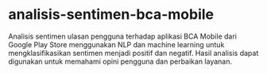 # analisis-sentimen-bca-mobile
Analisis sentimen ulasan pengguna terhadap aplikasi BCA Mobile dari Google Play Store menggunakan NLP dan machine learning untuk mengklasifikasikan sentimen menjadi positif dan negatif. Hasil analisis dapat digunakan untuk memahami opini pengguna dan perbaikan layanan.
